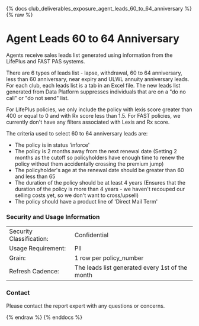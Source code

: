 {% docs club_deliverables_exposure_agent_leads_60_to_64_anniversary %}
{% raw %}

# Agent Leads 60 to 64 Anniversary
Agents receive sales leads list generated using information from the LifePlus and FAST PAS systems.

There are 6 types of leads list - lapse, withdrawal, 60 to 64 anniversary, less than 60 anniversary,
near expiry and ULWL annuity anniversary leads. For each club, each leads list is a tab in an Excel 
file. The new leads list generated from Data Platform suppresses individuals that are on a "do no 
call" or "do not send" list. 

For LifePlus policies, we only include the policy with lexis score greater than 400 or equal to 0
and with Rx score less than 1.5. For FAST policies, we currently don't have any filters associated 
with Lexis and Rx score.

The criteria used to select 60 to 64 anniversary leads are:
- The policy is in status 'inforce'
- The policy is 2 months away from the next renewal date (Setting 2 months as the cutoff so 
  policyholders have enough time to renew the policy without them accidentally crossing the premium 
  jump)
- The policyholder's age at the renewal date should be greater than 60 and less than 65
- The duration of the policy should be at least 4 years (Ensures that the duration of the policy is
  more than 4 years - we haven't recouped our selling costs yet, so we don't want to cross/upsell)
- The policy should have a product line of 'Direct Mail Term'

### Security and Usage Information
|     |                                                               |
| --- |---------------------------------------------------------------|
| Security Classification: | Confidential                                                  |
| Usage Requirement:       | PII                                                           |
| Grain:                   | 1 row per policy_number                                       |
| Refresh Cadence:         | The leads list generated every 1st of the month               |

### Contact
Please contact the report expert with any questions or concerns.

{% endraw %}
{% enddocs %}